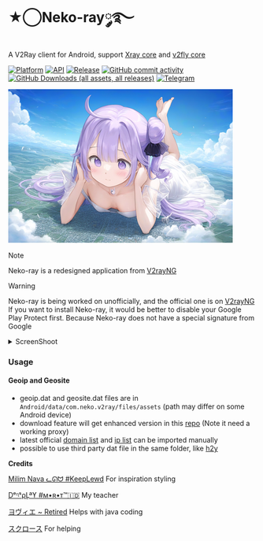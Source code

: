 # ★⃝Neko-ray༘࿐

A V2Ray client for Android, support [Xray core](https://github.com/XTLS/Xray-core) and [v2fly core](https://github.com/v2fly/v2ray-core)

[![Platform](https://img.shields.io/badge/android-platform?style=flat&label=platform&labelColor=21262d&color=6e7681)](https://www.android.com)
[![API](https://img.shields.io/badge/27%2B-level?style=flat&logo=android&logoColor=3cd382&label=API&labelColor=21262d&color=ff663b)](https://developer.android.com/studio/releases/platforms)
[![Release](https://img.shields.io/github/v/release/MRT-project/Neko-ray?display_name=tag&style=flat&logo=github&labelColor=21262d&color=1f6feb)](https://github.com/MRT-project/Neko-ray/releases/latest)
[![GitHub commit activity](https://img.shields.io/github/commit-activity/m/MRT-project/Neko-ray?style=flat&logo=Github)](https://github.com/MRT-project/Neko-ray/commits/main)
[![GitHub Downloads (all assets, all releases)](https://img.shields.io/github/downloads/MRT-project/Neko-ray/total?style=flat&logo=Github&label=Download%40latest&color=green)](https://github.com/MRT-project/Neko-ray/releases)
[![Telegram](https://img.shields.io/badge/Telegram-2CA5E0?style=flat&logo=telegram&logoColor=white)](https://t.me/neko_ray_uwu)

![Banner](https://raw.githubusercontent.com/MRT-project/Neko-ray/main/image/uwu_banner.png)

> [!NOTE]
>
> Neko-ray is a redesigned application from [V2rayNG](https://github.com/2dust/v2rayNG)

> [!WARNING]
>
> Neko-ray is being worked on unofficially, and the official one is on [V2rayNG](https://github.com/2dust/v2rayNG)
> If you want to install Neko-ray, it would be better to disable your Google Play Protect first. Because Neko-ray does not have a special signature from Google


<details>
  <summary>ScreenShoot</summary>

**Light**
![Screenshot](https://raw.githubusercontent.com/MRT-project/Neko-ray/main/image/screenshoot1.png)
![Screenshot](https://raw.githubusercontent.com/MRT-project/Neko-ray/main/image/screenshoot2.png)

**Dark**
![Screenshot](https://raw.githubusercontent.com/MRT-project/Neko-ray/main/image/screenshoot3.png)
![Screenshot](https://raw.githubusercontent.com/MRT-project/Neko-ray/main/image/screenshoot4.png)

</details>

### Usage

#### Geoip and Geosite
- geoip.dat and geosite.dat files are in `Android/data/com.neko.v2ray/files/assets` (path may differ on some Android device)
- download feature will get enhanced version in this [repo](https://github.com/Loyalsoldier/v2ray-rules-dat) (Note it need a working proxy)
- latest official [domain list](https://github.com/v2fly/domain-list-community) and [ip list](https://github.com/v2fly/geoip) can be imported manually
- possible to use third party dat file in the same folder, like [h2y](https://guide.v2fly.org/routing/sitedata.html#%E5%A4%96%E7%BD%AE%E7%9A%84%E5%9F%9F%E5%90%8D%E6%96%87%E4%BB%B6)

**Credits**

[Milim Nava ᓚᘏᗢ #KeepLewd](https://t.me/milimnavaUwU) For inspiration styling

[DᵉᶯˢρĻªϒ #ᴍ•ʀ•ᴛ™🇮🇩](https://t.me/Dens_play89) My teacher

[ヨヴィエ ~ Retired](https://t.me/mobxprjkt) Helps with java coding

[スクロース](https://t.me/milimnavaUwU) For helping
